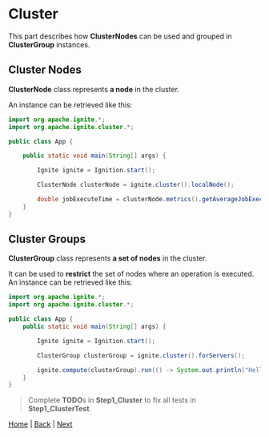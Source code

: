 # Cluster

This part describes how **ClusterNodes** can be used and grouped in **ClusterGroup** instances.


## Cluster Nodes

**ClusterNode** class represents **a node** in the cluster.

An instance can be retrieved like this:

```java
import org.apache.ignite.*;
import org.apache.ignite.cluster.*;

public class App {

    public static void main(String[] args) {

        Ignite ignite = Ignition.start();

        ClusterNode clusterNode = ignite.cluster().localNode();

        double jobExecuteTime = clusterNode.metrics().getAverageJobExecuteTime();
    }
}
```


## Cluster Groups

**ClusterGroup** class represents **a set of nodes** in the cluster.

It can be used to **restrict** the set of nodes where an operation is executed. An instance can be retrieved like this:
```java
import org.apache.ignite.*;
import org.apache.ignite.cluster.*;

public class App {
    public static void main(String[] args) {

        Ignite ignite = Ignition.start();

        ClusterGroup clusterGroup = ignite.cluster().forServers();

        ignite.compute(clusterGroup).run(() -> System.out.println("Hello Server Nodes"));
    }
}
```

>Complete **TODO**s in **Step1_Cluster** to fix all tests in **Step1_ClusterTest**.


[Home](../readme.md) | [Back](part4_messaging.md) | [Next](./conclusion.md)
